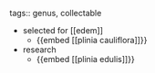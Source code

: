 tags:: genus, collectable

- selected for [[edem]]
	- {{embed [[plinia cauliflora]]}}
- research
	- {{embed [[plinia edulis]]}}